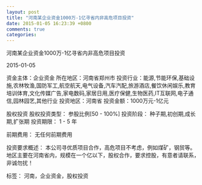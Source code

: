 ```yaml
---
layout: post
title: "河南某企业资金1000万-1亿寻省内非高危项目投资"
date: 2015-01-05 16:23:39 +0800
comments: true
categories: 
---
```

河南某企业资金1000万-1亿寻省内非高危项目投资



2015-01-05

资金主体：企业资金
所在地区：河南省郑州市
投资行业：能源,节能环保,基础设施,农林牧渔,国防军工,航空航天,电气设备,汽车汽配,旅游酒店,餐饮休闲娱乐,教育培训体育,文化传媒广告,家电数码,家居日用,医疗保健,生物医药,IT互联网,电子通信,园林园艺,其他行业
投资地区：河南省
投资金额：1000万元-1亿元

股权投资
股权投资类型：
                            参股比例[50 - 100%] 
                                                                                投资阶段：
                            种子期,初创期,成长期,扩张期 
                                                                                                                                        投资期限：
                            1 - 5 年

前期费用：
无任何前期费用

投资要求概述：
本公司寻优质项目合作，高危项目不考虑，例如煤矿，钢贸等。地区主要在河南省内，规模在一个亿以下，股权合作，要求控股，有意者请联系，非诚勿扰！

标签：
河南，企业资金，股权投资

